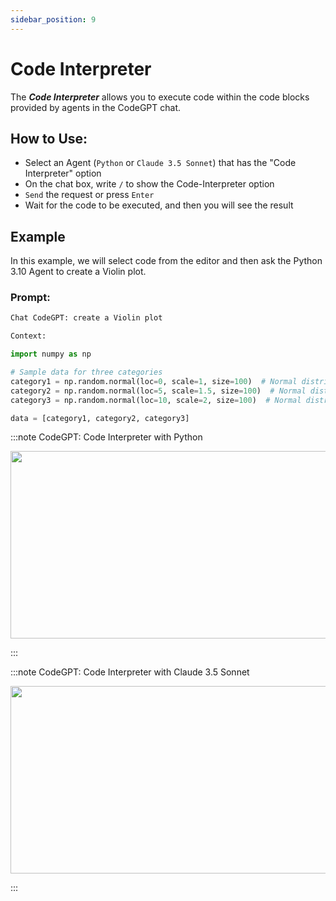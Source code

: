 ```yaml
---
sidebar_position: 9
---
```


# Code Interpreter

The ***Code Interpreter*** allows you to execute code within the code blocks provided by agents in the CodeGPT chat.

## How to Use:
- Select an Agent (`Python` or `Claude 3.5 Sonnet`) that has the "Code Interpreter" option
- On the chat box, write `/` to show the Code-Interpreter option
- `Send` the request or press `Enter`
- Wait for the code to be executed, and then you will see the result

## Example
In this example, we will select code from the editor and then ask the Python 3.10 Agent to create a Violin plot.

### Prompt:

```python 
Chat CodeGPT: create a Violin plot

Context:

import numpy as np

# Sample data for three categories
category1 = np.random.normal(loc=0, scale=1, size=100)  # Normal distribution centered at 0
category2 = np.random.normal(loc=5, scale=1.5, size=100)  # Normal distribution centered at 5
category3 = np.random.normal(loc=10, scale=2, size=100)  # Normal distribution centered at 10

data = [category1, category2, category3]

```

:::note CodeGPT: Code Interpreter with Python
<p align="center">
      <img width="550" height="300" src="https://github.com/JudiniLabs/code-gpt-docs/assets/6216945/dfb51437-3706-438e-ba32-abf1f7d61213" />
</p>
:::

:::note CodeGPT: Code Interpreter with Claude 3.5 Sonnet
<p align="center">
      <img width="550" height="300" src="https://github.com/user-attachments/assets/2522c1c0-4584-4f3b-a222-12dd0dad5779" />

</p>
:::



